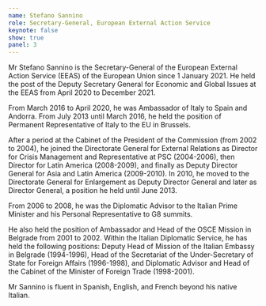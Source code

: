 ```yaml
---
name: Stefano Sannino
role: Secretary-General, European External Action Service
keynote: false
show: true
panel: 3
---
```


Mr Stefano Sannino is the Secretary-General of the European External Action Service (EEAS) of the European Union since 1 January 2021. He held the post of the Deputy Secretary General for Economic and Global Issues at the EEAS from April 2020 to December 2021.

From March 2016 to April 2020, he was Ambassador of Italy to Spain and Andorra. From July 2013 until March 2016, he held the position of Permanent Representative of Italy to the EU in Brussels.

After a period at the Cabinet of the President of the Commission (from 2002 to 2004), he joined the Directorate General for External Relations as Director for Crisis Management and Representative at PSC (2004-2006), then Director for Latin America (2008-2009), and finally as Deputy Director General for Asia and Latin America (2009-2010). In 2010, he moved to the Directorate General for Enlargement as Deputy Director General and later as Director General, a position he held until June 2013.

From 2006 to 2008, he was the Diplomatic Advisor to the Italian Prime Minister and his Personal Representative to G8 summits.

He also held the position of Ambassador and Head of the OSCE Mission in Belgrade from 2001 to 2002. Within the Italian Diplomatic Service, he has held the following positions: Deputy Head of Mission of the Italian Embassy in Belgrade (1994-1996), Head of the Secretariat of the Under-Secretary of State for Foreign Affairs (1996-1998), and Diplomatic Advisor and Head of the Cabinet of the Minister of Foreign Trade (1998-2001).

Mr Sannino is fluent in Spanish, English, and French beyond his native Italian.
